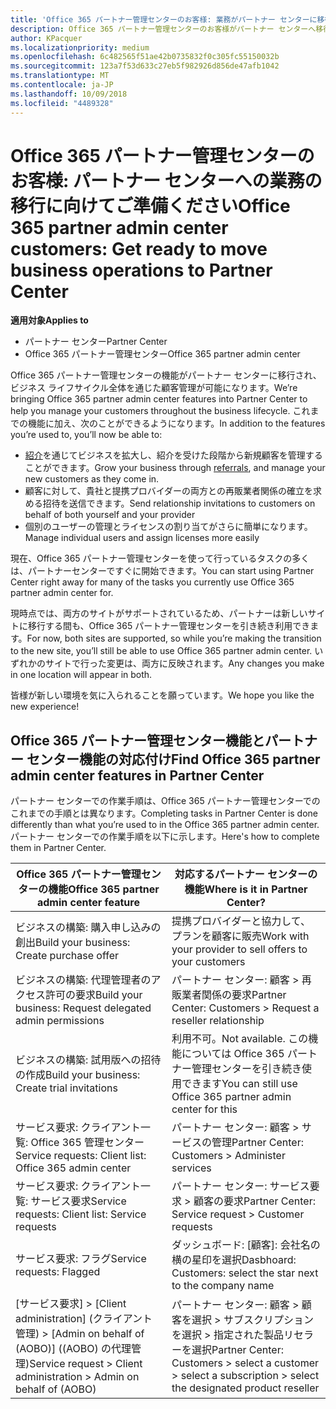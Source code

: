 ```yaml
---
title: 'Office 365 パートナー管理センターのお客様: 業務がパートナー センターに移行します | パートナー センター'
description: Office 365 パートナー管理センターのお客様がパートナー センターへ移行する際の主な考慮事項
author: KPacquer
ms.localizationpriority: medium
ms.openlocfilehash: 6c482565f51ae42b0735832f0c305fc55150032b
ms.sourcegitcommit: 123a7f53d633c27eb5f982926d856de47afb1042
ms.translationtype: MT
ms.contentlocale: ja-JP
ms.lasthandoff: 10/09/2018
ms.locfileid: "4489328"
---
```

# <a name="office-365-partner-admin-center-customers-get-ready-to-move-business-operations-to-partner-center"></a><span data-ttu-id="5c85e-103">Office 365 パートナー管理センターのお客様: パートナー センターへの業務の移行に向けてご準備ください</span><span class="sxs-lookup"><span data-stu-id="5c85e-103">Office 365 partner admin center customers: Get ready to move business operations to Partner Center</span></span>

**<span data-ttu-id="5c85e-104">適用対象</span><span class="sxs-lookup"><span data-stu-id="5c85e-104">Applies to</span></span>** 

- <span data-ttu-id="5c85e-105">パートナー センター</span><span class="sxs-lookup"><span data-stu-id="5c85e-105">Partner Center</span></span>
- <span data-ttu-id="5c85e-106">Office 365 パートナー管理センター</span><span class="sxs-lookup"><span data-stu-id="5c85e-106">Office 365 partner admin center</span></span>

<span data-ttu-id="5c85e-107">Office 365 パートナー管理センターの機能がパートナー センターに移行され、ビジネス ライフサイクル全体を通じた顧客管理が可能になります。</span><span class="sxs-lookup"><span data-stu-id="5c85e-107">We’re bringing Office 365 partner admin center features into Partner Center to help you manage your customers throughout the business lifecycle.</span></span> <span data-ttu-id="5c85e-108">これまでの機能に加え、次のことができるようになります。</span><span class="sxs-lookup"><span data-stu-id="5c85e-108">In addition to the features you’re used to, you’ll now be able to:</span></span> 

*  <span data-ttu-id="5c85e-109">[紹介](referrals.md)を通じてビジネスを拡大し、紹介を受けた段階から新規顧客を管理することができます。</span><span class="sxs-lookup"><span data-stu-id="5c85e-109">Grow your business through [referrals](referrals.md), and manage your new customers as they come in.</span></span>
*  <span data-ttu-id="5c85e-110">顧客に対して、貴社と提携プロバイダーの両方との再販業者関係の確立を求める招待を送信できます。</span><span class="sxs-lookup"><span data-stu-id="5c85e-110">Send relationship invitations to customers on behalf of both yourself and your provider</span></span>
*  <span data-ttu-id="5c85e-111">個別のユーザーの管理とライセンスの割り当てがさらに簡単になります。</span><span class="sxs-lookup"><span data-stu-id="5c85e-111">Manage individual users and assign licenses more easily</span></span>

<span data-ttu-id="5c85e-112">現在、Office 365 パートナー管理センターを使って行っているタスクの多くは、パートナーセンターですぐに開始できます。</span><span class="sxs-lookup"><span data-stu-id="5c85e-112">You can start using Partner Center right away for many of the tasks you currently use Office 365 partner admin center for.</span></span> 

<span data-ttu-id="5c85e-113">現時点では、両方のサイトがサポートされているため、パートナーは新しいサイトに移行する間も、Office 365 パートナー管理センターを引き続き利用できます。</span><span class="sxs-lookup"><span data-stu-id="5c85e-113">For now, both sites are supported, so while you’re making the transition to the new site, you’ll still be able to use Office 365 partner admin center.</span></span> <span data-ttu-id="5c85e-114">いずれかのサイトで行った変更は、両方に反映されます。</span><span class="sxs-lookup"><span data-stu-id="5c85e-114">Any changes you make in one location will appear in both.</span></span>

<span data-ttu-id="5c85e-115">皆様が新しい環境を気に入られることを願っています。</span><span class="sxs-lookup"><span data-stu-id="5c85e-115">We hope you like the new experience!</span></span>

## <a name="find-office-365-partner-admin-center-features-in-partner-center"></a><span data-ttu-id="5c85e-116">Office 365 パートナー管理センター機能とパートナー センター機能の対応付け</span><span class="sxs-lookup"><span data-stu-id="5c85e-116">Find Office 365 partner admin center features in Partner Center</span></span>

<span data-ttu-id="5c85e-117">パートナー センターでの作業手順は、Office 365 パートナー管理センターでのこれまでの手順とは異なります。</span><span class="sxs-lookup"><span data-stu-id="5c85e-117">Completing tasks in Partner Center is done differently than what you’re used to in the Office 365 partner admin center.</span></span> <span data-ttu-id="5c85e-118">パートナー センターでの作業手順を以下に示します。</span><span class="sxs-lookup"><span data-stu-id="5c85e-118">Here's how to complete them in Partner Center.</span></span>

| <span data-ttu-id="5c85e-119">Office 365 パートナー管理センターの機能</span><span class="sxs-lookup"><span data-stu-id="5c85e-119">Office 365 partner admin center feature</span></span>                       | <span data-ttu-id="5c85e-120">対応するパートナー センターの機能</span><span class="sxs-lookup"><span data-stu-id="5c85e-120">Where is it in Partner Center?</span></span> | 
|   -----------------------------------------------  | -------------- |
| <span data-ttu-id="5c85e-121">ビジネスの構築: 購入申し込みの創出</span><span class="sxs-lookup"><span data-stu-id="5c85e-121">Build your business: Create purchase offer</span></span> | <span data-ttu-id="5c85e-122">提携プロバイダーと協力して、プランを顧客に販売</span><span class="sxs-lookup"><span data-stu-id="5c85e-122">Work with your provider to sell offers to your customers</span></span> |
| <span data-ttu-id="5c85e-123">ビジネスの構築: 代理管理者のアクセス許可の要求</span><span class="sxs-lookup"><span data-stu-id="5c85e-123">Build your business: Request delegated admin permissions</span></span> | <span data-ttu-id="5c85e-124">パートナー センター: 顧客 > 再販業者関係の要求</span><span class="sxs-lookup"><span data-stu-id="5c85e-124">Partner Center: Customers > Request a reseller relationship</span></span> |
| <span data-ttu-id="5c85e-125">ビジネスの構築: 試用版への招待の作成</span><span class="sxs-lookup"><span data-stu-id="5c85e-125">Build your business: Create trial invitations</span></span> | <span data-ttu-id="5c85e-126">利用不可。</span><span class="sxs-lookup"><span data-stu-id="5c85e-126">Not available.</span></span> <span data-ttu-id="5c85e-127">この機能については Office 365 パートナー管理センターを引き続き使用できます</span><span class="sxs-lookup"><span data-stu-id="5c85e-127">You can still use Office 365 partner admin center for this</span></span> |
| <span data-ttu-id="5c85e-128">サービス要求: クライアント一覧: Office 365 管理センター</span><span class="sxs-lookup"><span data-stu-id="5c85e-128">Service requests: Client list: Office 365 admin center</span></span> | <span data-ttu-id="5c85e-129">パートナー センター: 顧客 > サービスの管理</span><span class="sxs-lookup"><span data-stu-id="5c85e-129">Partner Center: Customers > Administer services</span></span> |
| <span data-ttu-id="5c85e-130">サービス要求: クライアント一覧: サービス要求</span><span class="sxs-lookup"><span data-stu-id="5c85e-130">Service requests: Client list: Service requests</span></span> | <span data-ttu-id="5c85e-131">パートナー センター: サービス要求 > 顧客の要求</span><span class="sxs-lookup"><span data-stu-id="5c85e-131">Partner Center: Service request > Customer requests</span></span> |
| <span data-ttu-id="5c85e-132">サービス要求: フラグ</span><span class="sxs-lookup"><span data-stu-id="5c85e-132">Service requests: Flagged</span></span> | <span data-ttu-id="5c85e-133">ダッシュボード: [顧客]: 会社名の横の星印を選択</span><span class="sxs-lookup"><span data-stu-id="5c85e-133">Dasbhoard: Customers: select the star next to the company name</span></span> |
| <span data-ttu-id="5c85e-134">[サービス要求] > [Client administration] (クライアント管理) > [Admin on behalf of (AOBO)] ((AOBO) の代理管理)</span><span class="sxs-lookup"><span data-stu-id="5c85e-134">Service request > Client administration > Admin on behalf of (AOBO)</span></span> | <span data-ttu-id="5c85e-135">パートナー センター: 顧客 > 顧客を選択 > サブスクリプションを選択 > 指定された製品リセラーを選択</span><span class="sxs-lookup"><span data-stu-id="5c85e-135">Partner Center: Customers > select a customer > select a subscription > select the designated product reseller</span></span> |

